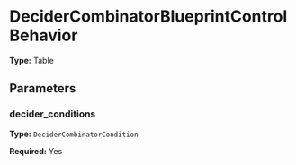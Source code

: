 # DeciderCombinatorBlueprintControlBehavior

**Type:** Table

## Parameters

### decider_conditions

**Type:** `DeciderCombinatorCondition`

**Required:** Yes

